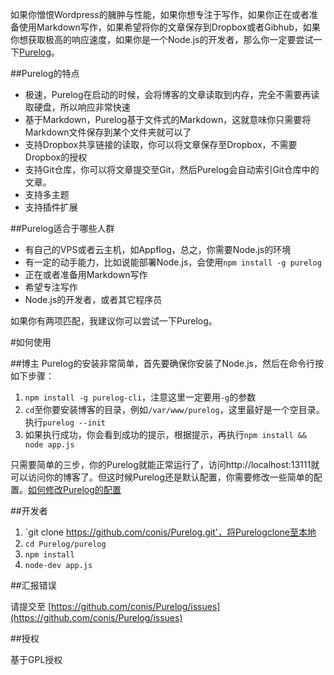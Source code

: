 如果你憎恨Wordpress的臃肿与性能，如果你想专注于写作，如果你正在或者准备使用Markdown写作，如果希望将你的文章保存到Dropbox或者Gibhub，如果你想获取极高的响应速度，如果你是一个Node.js的开发者，那么你一定要尝试一下[Purelog](http://purelog.org)。

##Purelog的特点

* 极速，Purelog在启动的时候，会将博客的文章读取到内存，完全不需要再读取硬盘，所以响应非常快速
* 基于Markdown，Purelog基于文件式的Markdown，这就意味你只需要将Markdown文件保存到某个文件夹就可以了
* 支持Dropbox共享链接的读取，你可以将文章保存至Dropbox，不需要Dropbox的授权
* 支持Git仓库，你可以将文章提交至Git，然后Purelog会自动索引Git仓库中的文章。
* 支持多主题
* 支持插件扩展

##Purelog适合于哪些人群

* 有自己的VPS或者云主机，如Appflog，总之，你需要Node.js的环境
* 有一定的动手能力，比如说能部署Node.js，会使用`npm install -g purelog`
* 正在或者准备用Markdown写作
* 希望专注写作
* Node.js的开发者，或者其它程序员

如果你有两项匹配，我建议你可以尝试一下Purelog。

#如何使用

##博主
Purelog的安装非常简单，首先要确保你安装了Node.js，然后在命令行按如下步骤：

1. `npm install -g purelog-cli`，注意这里一定要用`-g`的参数
2. `cd`至你要安装博客的目录，例如`/var/www/purelog`，这里最好是一个空目录。执行`purelog --init`
3. 如果执行成功，你会看到成功的提示，根据提示，再执行`npm install && node app.js`

只需要简单的三步，你的Purelog就能正常运行了，访问http://localhost:13111就可以访问你的博客了。但这时候Purelog还是默认配置，你需要修改一些简单的配置。[如何修改Purelog的配置](http://purelog.org/archive/configure.html)

##开发者

1. `git clone https://github.com/conis/Purelog.git'，将Purelogclone至本地
2. `cd Purelog/purelog`
3. `npm install`
4. `node-dev app.js`

##汇报错误

请提交至 [https://github.com/conis/Purelog/issues](https://github.com/conis/Purelog/issues)

##授权

基于GPL授权 


